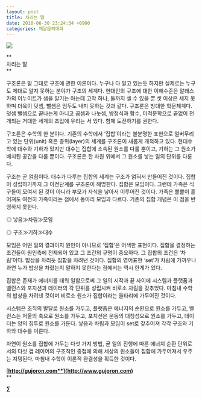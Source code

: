 ```yaml
---
layout: post
title: 차리는 말
date: 2010-06-30 23:24:34 +0900
categories: 깨달음의대화
---
```

![](http://gujoron.com/xe/assets/attach/images/187/429/102/z2.JPG)  





  


**  
차리는 말  
** 

구조론은 말 그대로 구조에 관한 이론이다. 누구나 다 알고 있는듯 하지만 실제로는 누구도 제대로 알지 못하는 분야가 구조의 세계다. 현대인의 구조에 대한 이해수준은 알래스카의 이누이트가 셈을 알기는 아는데 고작 하나, 둘까지 셀 수 있을 뿐 셋 이상은 세지 못하며 더욱이 덧셈, 뺄셈은 엄두도 내지 못하는 것과 같다. 구조론은 방대한 학문체계다. 덧셈 뺄셈으로 끝나는게 아니고 곱셈과 나눗셈, 방정식과 함수, 미적분학으로 끝없이 전개되는 거대한 세계의 초입에 우리는 서 있다. 함께 도전하기를 권한다. 





구조론은 수학의 한 분야다. 기존의 수학에서 ‘집합’이라는 불분명한 표현으로 얼버무리고 있는 단위(unit) 혹은 층위(layer)의 세계를 구조론이 새롭게 개척하고 있다. 현대수학에 대수와 기하가 있지만 대수는 집합에 소속된 원소를 다룰 뿐이고, 기하는 그 원소가 배치된 공간을 다룰 뿐이다. 구조론은 한 차원 위에서 그 원소를 낳는 일의 단위를 다룬다. 

  
구조는 곧 얽힘이다. 대수가 다루는 집합의 세계는 구조가 얽혀서 만들어진 것이다. 집합이 성립하기까지 그 이전단계를 구조론이 해명한다. 집합은 모임이다. 그런데 가족은 식구들이 모여서 된 것이 아니라 부모가 자식을 낳아서 이루어진 것이다. 가족은 뿔뿔이 흩어져도 여전히 가족이라는 점에서 동아리 모임과 다르다. 기존의 집합 개념은 이 점을 반영하지 못한다. 



◎ 낳음≫차림≫모임

◎ 구조≫기하≫대수



모임은 어떤 일의 결과이지 원인이 아니므로 ‘집합’은 어색한 표현이다. 집합을 결정하는 조건들이 원인측에 전제되어 있고 그 조건의 규명이 중요하다. 그 집합의 조건은 ‘차림’이다. 밥상을 차리듯 집합을 차려낸 것이다. 집합의 영어표현 ‘set’가 차림에 가까우나 과연 누가 밥상을 차렸는지 말하지 못한다는 점에서는 역시 한계가 있다. 



집합은 존재가 에너지를 태워 일함으로써 그 일의 시작과 끝 사이에 시스템과 플랫폼과 밸런스와 포지션과 데이터의 각 단위를 성립시켜 비로소 차림을 갖추었다. 마침내 수학의 밥상을 차려낸 것이며 비로소 원소가 집합이라는 울타리에 가두어진 것이다. 



시스템은 조직의 발달로 원소를 가두고, 플랫폼은 에너지의 순환으로 원소를 가두고, 밸런스는 저울의 축으로 원소를 가두고, 포지션은 운동의 대칭성으로 원소를 가두고, 데이터는 양의 침투로 원소를 가둔다. 낳음과 차림과 모임이 set로 갖추어져 각각 구조와 기하와 대수를 이룬다.

  
자연이 원소를 집합에 가두는 다섯 가지 방법, 곧 일의 진행에 따른 에너지 순환 단위로서의 다섯 겹 레이어의 구조적인 중첩에 의해 세상의 원소들이 집합에 가두어져서 우주는 지탱된다. 마침내 수학이 이론적 완결성을 획득한 것이다. 





[**http://gujoron.com**](http://www.gujoron.com)**  
** 

**∑**

